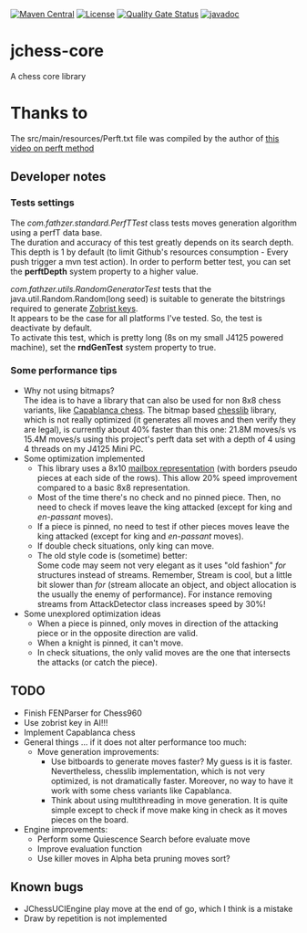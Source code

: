 [![Maven Central](https://img.shields.io/maven-central/v/com.fathzer/jchess-core)](https://central.sonatype.com/artifact/com.fathzer/jchess-core)
[![License](https://img.shields.io/badge/license-Apache%202.0-brightgreen.svg)](https://github.com/fathzer-games/jchess-core/blob/master/LICENSE)
[![Quality Gate Status](https://sonarcloud.io/api/project_badges/measure?project=fathzer-games_jchess-core&metric=alert_status)](https://sonarcloud.io/summary/new_code?id=fathzer-games_jchess-core)
[![javadoc](https://javadoc.io/badge2/com.fathzer/jchess-core/javadoc.svg)](https://javadoc.io/doc/com.fathzer/jchess-core)

# jchess-core
A chess core library

# Thanks to
The src/main/resources/Perft.txt file was compiled by the author of [this video on perft method](https://www.youtube.com/watch?v=HGpH28hCw7E&t=2s)

## Developer notes

### Tests settings
The *com.fathzer.standard.PerfTTest* class tests moves generation algorithm using a perfT data base.  
The duration and accuracy of this test greatly depends on its search depth.  
This depth is 1 by default (to limit Github's resources consumption - Every push trigger a mvn test action). In order to perform better test, you can set the **perftDepth** system property to a higher value.

*com.fathzer.utils.RandomGeneratorTest* tests that the java.util.Random.Random(long seed) is suitable to generate the bitstrings required to generate [Zobrist keys](https://en.wikipedia.org/wiki/Zobrist_hashing).  
It appears to be the case for all platforms I've tested. So, the test is deactivate by default.  
To activate this test, which is pretty long (8s on my small J4125 powered machine), set the **rndGenTest** system property to true.

### Some performance tips
- Why not using bitmaps?  
The idea is to have a library that can also be used for non 8x8 chess variants, like [Capablanca chess](https://en.wikipedia.org/wiki/Capablanca_chess). The bitmap based [chesslib](https://github.com/bhlangonijr/chesslib) library, which is not really optimized (it generates all moves and then verify they are legal), is currently about 40% faster than this one: 21.8M moves/s vs 15.4M moves/s using this project's perft data set with a depth of 4 using 4 threads on my J4125 Mini PC.
- Some optimization implemented  
    - This library uses a 8x10 [mailbox representation](https://www.chessprogramming.org/Mailbox) (with borders pseudo pieces at each side of the rows). This allow 20% speed improvement compared to a basic 8x8 representation.
    - Most of the time there's no check and no pinned piece. Then, no need to check if moves leave the king attacked (except for king and *en-passant* moves).
    - If a piece is pinned, no need to test if other pieces moves leave the king attacked (except for king and *en-passant* moves).
    - If double check situations, only king can move.
    - The old style code is (sometime) better:  
Some code may seem not very elegant as it uses "old fashion" *for* structures instead of streams. Remember, Stream is cool, but a little bit slower than *for* (stream allocate an object, and object allocation is the usually the enemy of performance). For instance removing streams from AttackDetector class increases speed by 30%!
- Some unexplored optimization ideas
    - When a piece is pinned, only moves in direction of the attacking piece or in the opposite direction are valid.
    - When a knight is pinned, it can't move.
    - In check situations, the only valid moves are the one that intersects the attacks (or catch the piece).

## TODO
- Finish FENParser for Chess960
- Use zobrist key in AI!!!
- Implement Capablanca chess
- General things ... if it does not alter performance too much:
    - Move generation improvements:
        - Use bitboards to generate moves faster? My guess is it is faster. Nevertheless, chesslib implementation, which is not very optimized, is not dramatically faster. Moreover, no way to have it work with some chess variants like Capablanca.
        - Think about using multithreading in move generation. It is quite simple except to check if move make king in check as it moves pieces on the board.
- Engine improvements:
    - Perform some Quiescence Search before evaluate move
    - Improve evaluation function
    - Use killer moves in Alpha beta pruning moves sort?

## Known bugs
- JChessUCIEngine play move at the end of go, which I think is a mistake
- Draw by repetition is not implemented
